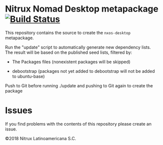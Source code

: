 # Nitrux Nomad Desktop metapackage[![Build Status](https://travis-ci.org/nomad-desktop//nxos-meta.svg?branch=master)](https://travis-ci.org/nomad-desktop//nxos-meta)

This repository contains the source to create the `nxos-desktop` metapackage.

Run the "update" script to automatically generate new dependency
lists.  The result will be based on the published seed lists, filtered
by:

- The Packages files (nonexistent packages will be skipped)

- debootstrap (packages not yet added to debootstrap will not be added
  to ubuntu-base)

Push to Git before running ./update and pushing to Git again to create the package

# Issues
If you find problems with the contents of this repository please create an issue.

©2018 Nitrux Latinoamericana S.C.
